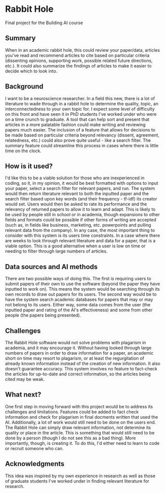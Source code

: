 
# Rabbit Hole 

Final project for the Building AI course

## Summary

When in an academic rabbit hole, this could review your paper/data, articles you've read and recommend articles to cite based on particular criteria (dissenting opinions, supporting work, possible related future directions, etc.). It could also summarize the findings of articles to make it easier to decide which to look into. 

## Background

I want to be a neuroscience researcher. In a field this new, there is a lot of literature to wade through in a rabbit hole to determine the quality, topic, an interconnectedness to your own topic for. I expect some level of difficulty on this front and have seen it in PhD students I've worked under who were on a time crunch to graduate. A tool that can help sort and present that articles in a more palatable fashion could make writing and reviewing papers much easier. The inclusion of a feature that allows for decisions to be made based on particular criteria beyond relevancy (dissent, agreement, relatedness, etc.) could also prove quite useful - like a search filter. The summary feature could streamline this process in cases where there is little time on the clock. 

## How is it used?

I'd like this to be a viable solution for those who are inexperienced in coding, so it, in my opinion, it would be best formatted with options to input your paper, select a search filter for relevant papers, and run. The system would then return literature relevant to both the inputted paper and the search filter based upon key words (and their frequency - tf-idf) its creator would set. Users would then be asked to rate its performance and the relevancy of returned papers to allow it to learn and adapt. This is likely to be used by people still in school or in academia, though expansions to other fields and formats could be possible if other forms of writing are accepted (such as, in fields like business, marketing, etc. powerpoints and pulling relevant data from the company). In any case, the most important thing to consider with this system is its users time constraints. In a case where there are weeks to look through relevant literature and data for a paper, that is a viable option. This is a good alternative when a user is low on time or needing to filter through large numbers of articles. 

## Data sources and AI methods

There are two possible ways of doing this. The first is requiring users to submit papers of their own to use the software (beyond the paper they have inputted to work on). This means the system would be searching through its own records to draw out papers for its users. The second way would be to have the system search academic databases for papers that may or may not belong to its users. Either way, some data comes from the user (the inputted paper and rating of the AI's effectiveness) and some from other people (the papers being presented). 

## Challenges

The Rabbit Hole software would not solve problems with plagarism in academia, and it may encourage it. Without having looked through large numbers of papers in order to draw information for a paper, an academic short on time may resort to plagarism, or at least the regurgitation of already known information instead of the creation of new information. It also doesn't guarantee accuracy. This system involves no feature to fact-check the articles for up-to-date and correct information, so the articles being cited may be weak. 

## What next?

One first step in moving forward with this project would be to address its challenges and limitations. Features could be added to fact check information and check for plagarism in final docments written that used the AI. Additionally, a lot of work would still need to be done on the users end. The Rabbit Hole can simply draw relevant information, not determine its quality or place in the article. This is something that would still need to be done by a person (though I do not see this as a bad thing). More importantly, though, is creating it. To do this, I'd either need to learn to code or recruit someone who can.


## Acknowledgments

This idea was inspired by my own experience in research as well as those of graduate students I've worked under in finding relevant literature for research. 

